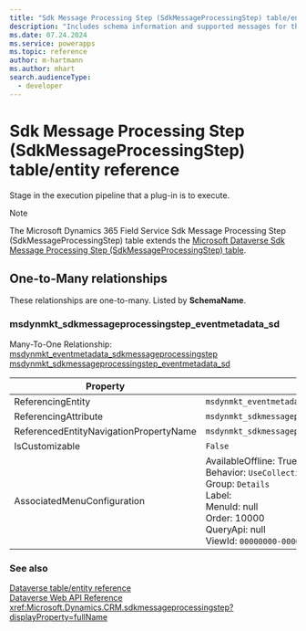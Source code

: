 ```yaml
---
title: "Sdk Message Processing Step (SdkMessageProcessingStep) table/entity reference (Microsoft Dynamics 365 Field Service)"
description: "Includes schema information and supported messages for the Sdk Message Processing Step (SdkMessageProcessingStep) table/entity with Microsoft Dynamics 365 Field Service."
ms.date: 07.24.2024
ms.service: powerapps
ms.topic: reference
author: m-hartmann
ms.author: mhart
search.audienceType: 
  - developer
---
```


# Sdk Message Processing Step (SdkMessageProcessingStep) table/entity reference

Stage in the execution pipeline that a plug-in is to execute.

> [!NOTE]
> The Microsoft Dynamics 365 Field Service Sdk Message Processing Step (SdkMessageProcessingStep) table extends the [Microsoft Dataverse Sdk Message Processing Step (SdkMessageProcessingStep) table](/power-apps/developer/data-platform/reference/entities/sdkmessageprocessingstep).




## One-to-Many relationships

These relationships are one-to-many. Listed by **SchemaName**.

### <a name="BKMK_msdynmkt_sdkmessageprocessingstep_eventmetadata_sd"></a> msdynmkt_sdkmessageprocessingstep_eventmetadata_sd

Many-To-One Relationship: [msdynmkt_eventmetadata_sdkmessageprocessingstep msdynmkt_sdkmessageprocessingstep_eventmetadata_sd](msdynmkt_eventmetadata_sdkmessageprocessingstep.md#BKMK_msdynmkt_sdkmessageprocessingstep_eventmetadata_sd)

|Property|Value|
|---|---|
|ReferencingEntity|`msdynmkt_eventmetadata_sdkmessageprocessingstep`|
|ReferencingAttribute|`msdynmkt_sdkmessageprocessingstepid`|
|ReferencedEntityNavigationPropertyName|`msdynmkt_sdkmessageprocessingstep_eventmetadata_sd`|
|IsCustomizable|`False`|
|AssociatedMenuConfiguration|AvailableOffline: True<br />Behavior: `UseCollectionName`<br />Group: `Details`<br />Label: <br />MenuId: null<br />Order: 10000<br />QueryApi: null<br />ViewId: `00000000-0000-0000-0000-000000000000`|



### See also

[Dataverse table/entity reference](../about-entity-reference.md)  
[Dataverse Web API Reference](/power-apps/developer/data-platform/webapi/reference/about)   
<xref:Microsoft.Dynamics.CRM.sdkmessageprocessingstep?displayProperty=fullName>
